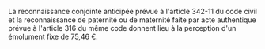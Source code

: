 La reconnaissance conjointe anticipée prévue à l'article 342-11 du code civil et la reconnaissance de paternité ou de maternité faite par acte authentique prévue à l'article 316 du même code donnent lieu à la perception d'un émolument fixe de 75,46 €.
